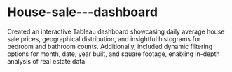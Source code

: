 # House-sale---dashboard
Created an interactive Tableau dashboard showcasing daily average house sale prices, geographical distribution, and insightful histograms for bedroom and bathroom counts. Additionally, included dynamic filtering options for month, date, year built, and square footage, enabling in-depth analysis of real estate data
